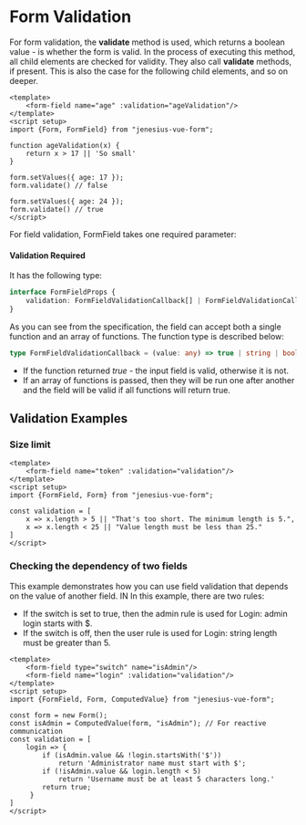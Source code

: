 # Form Validation

For form validation, the **validate** method is used, which returns a boolean value - is
whether the form is valid. In the process of executing this method, all child elements are checked for
validity. They also call **validate** methods, if present. This is also the case for the following
child elements, and so on deeper.

```vue{7-9}
<template>
    <form-field name="age" :validation="ageValidation"/>
</template>
<script setup>
import {Form, FormField} from "jenesius-vue-form";

function ageValidation(x) {
    return x > 17 || 'So small'
}

form.setValues({ age: 17 });
form.validate() // false

form.setValues({ age: 24 });
form.validate() // true
</script>
```

For field validation, FormField takes one required parameter:

#### Validation <Badge type = "tip">Required</Badge>
It has the following type:
```ts
interface FormFieldProps {
    validation: FormFieldValidationCallback[] | FormFieldValidationCallback // [!code focus]
}
```
As you can see from the specification, the field can accept both a single function and an array of functions. The function type is described below:
```ts
type FormFieldValidationCallback = (value: any) => true | string | boolean
```

- If the function returned *true* - the input field is valid, otherwise it is not.
- If an array of functions is passed, then they will be run one after another and the field will be valid if all
  functions will return true.

## Validation Examples

### Size limit
```vue
<template>
    <form-field name="token" :validation="validation"/>
</template>
<script setup>
import {FormField, Form} from "jenesius-vue-form";

const validation = [
    x => x.length > 5 || "That's too short. The minimum length is 5.",
    x => x.length < 25 || "Value length must be less than 25."
]
</script>
```
### Checking the dependency of two fields

This example demonstrates how you can use field validation that depends on the value of another field. IN
In this example, there are two rules:

- If the switch is set to true, then the admin rule is used for Login: admin login starts with
  $.
- If the switch is off, then the user rule is used for Login: string length must be greater than 5.

```vue{3}
<template>
    <form-field type="switch" name="isAdmin"/>
    <form-field name="login" :validation="validation"/>
</template>
<script setup>
import {FormField, Form, ComputedValue} from "jenesius-vue-form";

const form = new Form();
const isAdmin = ComputedValue(form, "isAdmin"); // For reactive communication
const validation = [
    login => {
        if (isAdmin.value && !login.startsWith('$'))
            return 'Administrator name must start with $';
        if (!isAdmin.value && login.length < 5)
            return 'Username must be at least 5 characters long.'
        return true;
     }
]
</script>
```